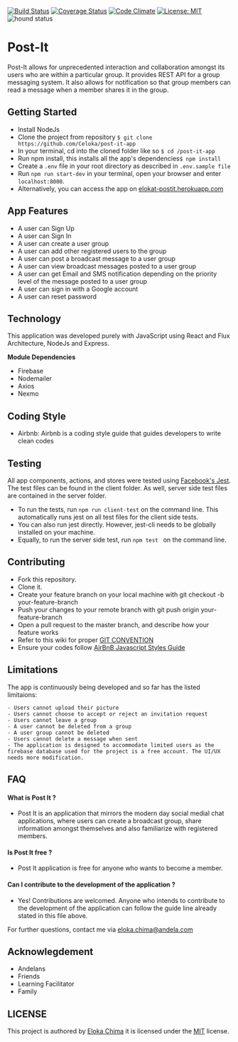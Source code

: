 [![Build Status](https://travis-ci.org/Celoka/post-it-app.svg?branch=chore%2Ffeedback-implementation)](https://travis-ci.org/Celoka/post-it-app)
[![Coverage Status](https://coveralls.io/repos/github/Celoka/post-it-app/badge.svg?branch=chore%2Ffeedback-implementation)](https://coveralls.io/github/Celoka/post-it-app?branch=chore%2Ffeedback-implementation)
[![Code Climate](https://codeclimate.com/github/codeclimate/codeclimate/badges/gpa.svg)](https://codeclimate.com/github/codeclimate/codeclimate)
[![License: MIT](https://img.shields.io/badge/License-MIT-brightgreen.svg)](https://choosealicense.com/licenses/mit/)
![hound status](https://img.shields.io/badge/Protected%20by-Hound-green.svg)
# Post-It

Post-It allows for unprecedented interaction and collaboration amongst its users who are within a particular group. It provides REST API for a group messaging system. It also allows for notification so that group members can read a message when a member shares it in the group. 


## Getting Started
* Install NodeJs
* Clone the project from repository `$ git clone https://github.com/Celoka/post-it-app`
* In your terminal, cd into the cloned folder like so `$ cd /post-it-app`
* Run npm install, this installs all the app's dependencies`$ npm install`
* Create a `.env` file in your root directory as described in `.env.sample file`
* Run `npm run start-dev` in your terminal, open your browser and enter `localhost:8000`. 
* Alternatively, you can access the app on [elokat-postit.herokuapp.com](https://eloka-postit.herokuapp.com)


## App Features

* A user can Sign Up
* A user can Sign In
* A user can create a user group
* A user can add other registered users to the group
* A user can post a broadcast message to a user group
* A user can view broadcast messages posted to a user group
* A user can get Email and SMS notification depending on the priority level of the message posted to a user group
* A user can sign in with a Google account
* A user can reset password


## Technology
This application was developed purely with JavaScript using React and Flux Architecture, NodeJs and Express.

**Module Dependencies**
* Firebase
* Nodemailer
* Axios
* Nexmo

## Coding Style
* Airbnb: Airbnb is a coding style guide that guides developers to write clean codes
## Testing
All app components, actions, and stores were tested using [Facebook's Jest](https://facebook.github.io/jest/). The test files can be found in the client folder.
As well, server side test files are contained in the server folder.

* To run the tests, run `npm run client-test` on the command line. This automatically runs jest on all test files for the client side tests.
* You can also run jest directly. However, jest-cli needs to be globally installed on your machine.
* Equally, to run the server side test, run `npm test ` on the command line. 


## Contributing
* Fork this repository.
* Clone it.
* Create your feature branch on your local machine with git checkout -b your-feature-branch
* Push your changes to your remote branch with git push origin your-feature-branch
* Open a pull request to the master branch, and describe how your feature works
* Refer to this wiki for proper [GIT CONVENTION](https://github.com/Celoka/post-it-app/wiki)
* Ensure your codes follow [AirBnB Javascript Styles Guide](https://github.com/airbnb/javascript)

## Limitations
The app is continuously being developed and so far has the listed limitaions:
```
- Users cannot upload their picture
- Users cannot choose to accept or reject an invitation request
- Users cannot leave a group
- A user cannot be deleted from a group
- A user group cannot be deleted
- Users cannot delete a message when sent
- The application is designed to accommodate limited users as the firebase database used for the project is a free account. The UI/UX needs more modification.
```

## FAQ
#### What is Post It ?
* Post It is an application that mirrors the modern day social medial chat applications, where users can create a broadcast group, share information amongst themselves and also familiarize with registered members.
#### Is Post It free ?
* Post It application is free for anyone who wants to become a member.

#### Can I contribute to the development of the application ?
* Yes! Contributions are welcomed. Anyone who intends to contribute to the development of the application can follow the guide line already stated in this file above.

For further questions, contact me via eloka.chima@andela.com

## Acknowlegdement 
* Andelans
* Friends
* Learning Facilitator
* Family

## LICENSE

This project is authored by [Eloka Chima](https://github.com/Celoka) it is licensed under the [MIT](https://github.com/Celoka/post-it-app/blob/chore/feedback-implementation/LICENSE) license.